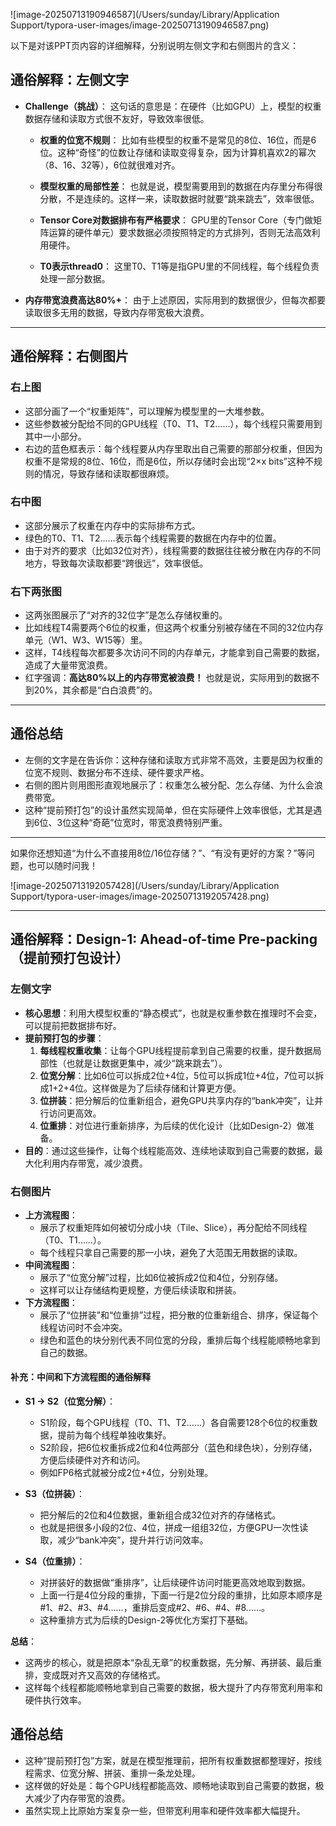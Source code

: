![image-20250713190946587](/Users/sunday/Library/Application Support/typora-user-images/image-20250713190946587.png)

以下是对该PPT页内容的详细解释，分别说明左侧文字和右侧图片的含义：

## 通俗解释：左侧文字

- **Challenge（挑战）**：
  这句话的意思是：在硬件（比如GPU）上，模型的权重数据存储和读取方式很不友好，导致效率很低。

  - **权重的位宽不规则**：
    比如有些模型的权重不是常见的8位、16位，而是6位。这种“奇怪”的位数让存储和读取变得复杂，因为计算机喜欢2的幂次（8、16、32等），6位就很难对齐。

  - **模型权重的局部性差**：
    也就是说，模型需要用到的数据在内存里分布得很分散，不是连续的。这样一来，读取数据时就要“跳来跳去”，效率很低。

  - **Tensor Core对数据排布有严格要求**：
    GPU里的Tensor Core（专门做矩阵运算的硬件单元）要求数据必须按照特定的方式排列，否则无法高效利用硬件。

  - **T0表示thread0**：
    这里T0、T1等是指GPU里的不同线程，每个线程负责处理一部分数据。

- **内存带宽浪费高达80%+**：
  由于上述原因，实际用到的数据很少，但每次都要读取很多无用的数据，导致内存带宽极大浪费。

---

## 通俗解释：右侧图片

### 右上图

- 这部分画了一个“权重矩阵”，可以理解为模型里的一大堆参数。
- 这些参数被分配给不同的GPU线程（T0、T1、T2……），每个线程只需要用到其中一小部分。
- 右边的蓝色框表示：每个线程要从内存里取出自己需要的那部分权重，但因为权重不是常规的8位、16位，而是6位，所以存储时会出现“2×x bits”这种不规则的情况，导致存储和读取都很麻烦。

### 右中图

- 这部分展示了权重在内存中的实际排布方式。
- 绿色的T0、T1、T2……表示每个线程需要的数据在内存中的位置。
- 由于对齐的要求（比如32位对齐），线程需要的数据往往被分散在内存的不同地方，导致每次读取都要“跨很远”，效率很低。

### 右下两张图

- 这两张图展示了“对齐的32位字”是怎么存储权重的。
- 比如线程T4需要两个6位的权重，但这两个权重分别被存储在不同的32位内存单元（W1、W3、W15等）里。
- 这样，T4线程每次都要多次访问不同的内存单元，才能拿到自己需要的数据，造成了大量带宽浪费。
- 红字强调：**高达80%以上的内存带宽被浪费！** 也就是说，实际用到的数据不到20%，其余都是“白白浪费”的。

---

## 通俗总结

- 左侧的文字是在告诉你：这种存储和读取方式非常不高效，主要是因为权重的位宽不规则、数据分布不连续、硬件要求严格。
- 右侧的图片则用图形直观地展示了：权重怎么被分配、怎么存储、为什么会浪费带宽。
- 这种“提前预打包”的设计虽然实现简单，但在实际硬件上效率很低，尤其是遇到6位、3位这种“奇葩”位宽时，带宽浪费特别严重。

---

如果你还想知道“为什么不直接用8位/16位存储？”、“有没有更好的方案？”等问题，也可以随时问我！



![image-20250713192057428](/Users/sunday/Library/Application Support/typora-user-images/image-20250713192057428.png)


---

## 通俗解释：Design-1: Ahead-of-time Pre-packing（提前预打包设计）

### 左侧文字

- **核心思想**：利用大模型权重的“静态模式”，也就是权重参数在推理时不会变，可以提前把数据排布好。
- **提前预打包的步骤**：
  1. **每线程权重收集**：让每个GPU线程提前拿到自己需要的权重，提升数据局部性（也就是让数据更集中，减少“跳来跳去”）。
  2. **位宽分解**：比如6位可以拆成2位+4位，5位可以拆成1位+4位，7位可以拆成1+2+4位。这样做是为了后续存储和计算更方便。
  3. **位拼装**：把分解后的位重新组合，避免GPU共享内存的“bank冲突”，让并行访问更高效。
  4. **位重排**：对位进行重新排序，为后续的优化设计（比如Design-2）做准备。
- **目的**：通过这些操作，让每个线程能高效、连续地读取到自己需要的数据，最大化利用内存带宽，减少浪费。

### 右侧图片

- **上方流程图**：
  - 展示了权重矩阵如何被切分成小块（Tile、Slice），再分配给不同线程（T0、T1……）。
  - 每个线程只拿自己需要的那一小块，避免了大范围无用数据的读取。
- **中间流程图**：
  - 展示了“位宽分解”过程，比如6位被拆成2位和4位，分别存储。
  - 这样可以让存储结构更规整，方便后续读取和拼装。
- **下方流程图**：
  - 展示了“位拼装”和“位重排”过程，把分散的位重新组合、排序，保证每个线程访问时不会冲突。
  - 绿色和蓝色的块分别代表不同位宽的分段，重排后每个线程能顺畅地拿到自己的数据。

#### 补充：中间和下方流程图的通俗解释

- **S1 → S2（位宽分解）**：
  - S1阶段，每个GPU线程（T0、T1、T2……）各自需要128个6位的权重数据，提前为每个线程单独收集好。
  - S2阶段，把6位权重拆成2位和4位两部分（蓝色和绿色块），分别存储，方便后续硬件对齐和访问。
  - 例如FP6格式就被分成2位+4位，分别处理。

- **S3（位拼装）**：
  - 把分解后的2位和4位数据，重新组合成32位对齐的存储格式。
  - 也就是把很多小段的2位、4位，拼成一组组32位，方便GPU一次性读取，减少“bank冲突”，提升并行访问效率。

- **S4（位重排）**：
  - 对拼装好的数据做“重排序”，让后续硬件访问时能更高效地取到数据。
  - 上面一行是4位分段的重排，下面一行是2位分段的重排，比如原本顺序是#1、#2、#3、#4……，重排后变成#2、#6、#4、#8……。
  - 这种重排方式为后续的Design-2等优化方案打下基础。

**总结**：
- 这两步的核心，就是把原本“杂乱无章”的权重数据，先分解、再拼装、最后重排，变成既对齐又高效的存储格式。
- 这样每个线程都能顺畅地拿到自己需要的数据，极大提升了内存带宽利用率和硬件执行效率。

## 通俗总结

- 这种“提前预打包”方案，就是在模型推理前，把所有权重数据都整理好，按线程需求、位宽分解、拼装、重排一条龙处理。
- 这样做的好处是：每个GPU线程都能高效、顺畅地读取到自己需要的数据，极大减少了内存带宽的浪费。
- 虽然实现上比原始方案复杂一些，但带宽利用率和硬件效率都大幅提升。

